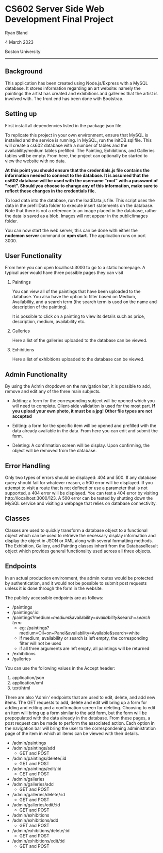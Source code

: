 # CS602 Server Side Web Development Final Project
Ryan Bland

4 March 2023

Boston University

---

## Background
This application has been created using Node.js/Express with a MySQL database. It stores information regarding an art website: namely the paintings the artist has created and exhibitions and galleries that the artist is involved with. The front end has been done with Bootstrap.

## Setting up 
First install all dependencies listed in the package.json file.

To replicate this project in your own environment, ensure that MySQL is installed and the service is running. In MySQL, run the initDB.sql file. This will create a cs602 database with a number of tables and the availability/medium tables prefilled. The Painting, Exhibitions, and Galleries tables will be empty. From here, the project can optionally be started to view the website with no data.

**At this point you should ensure that the credentials.js file contains the information needed to connect to the database. It is assumed that the cs602 database will be used with the username "root" with a password of "root". Should you choose to change any of this information, make sure to reflect these changes in the credentials file.**

To load data into the database, run the loadData.js file. This script uses the data in the prefillData folder to execute insert statements on the database. Note that there is not a reference to an image placed in the database, rather the data is saved as a blob. Images will not appear in the public/images folder.

You can now start the web server, this can be done with either the **nodemon server** command or **npm start**. The application runs on port 3000.

## User Functionality
From here you can open localhost:3000 to go to a static homepage. A typical user would have three possible pages they can visit
1. Paintings
    
    You can view all of the paintings that have been uploaded to the database. You also have the option to filter based on Medium, Availability, and a search term (the search term is used on the name and description of the painting). 

    It is possible to click on a painting to view its details such as price, description, medium, availability etc.
2. Galleries

    Here a list of the galleries uploaded to the database can be viewed. 

3. Exhibitions

    Here a list of exhibitions uploaded to the database can be viewed.

## Admin Functionality
By using the Admin dropdown on the navigation bar, it is possible to add, remove and edit any of the three main subjects. 

* Adding: a form for the corresponding subject will be opened which you will need to complete. Client-side validation is used for the most part. **If you upload your own photo, it must be a jpg! Other file types are not accepted**

* Editing: a form for the specific item will be opened and prefilled with the data already available in the data. From here you can edit and submit the form.

* Deleting: A confirmation screen will be display. Upon confirming, the object will be removed from the database.

## Error Handling
Only two types of errors should be displayed: 404 and 500. If any database query should fail for whatever reason, a 500 error will be displayed. If you attempt to visit a route that is not defined or use a parameter that is not supported, a 404 error will be displayed. You can test a 404 error by visiting http://localhost:3000/123. A 500 error can be tested by shutting down the MySQL service and visiting a webpage that relies on database connectivity.

## Classes
Classes are used to quickly transform a database object to a functional object which can be used to retrieve the necessary display information and display the object in JSON or XML along with several formatting methods. The Exhibition, Gallery, and Painting classes inherit from the DatabaseResult object which provides general functionality used across all three objects.

## Endpoints
In an actual production environment, the admin routes would be protected by authentication, and it would not be possible to submit post requests unless it is done through the form in the website. 

The publicly accessible endpoints are as follows:
* /paintings
* /paintings/:id
* /paintings?medium=*medium*&availability=*availability*&search=*search term*
    * eg: /paintings?medium=Oil+on+Panel&availability=Available&search=white
    * if medium, availability or search is left empty, the corresponding filter will not be used
    * if all three arguments are left empty, all paintings will be returned
* /exhibitions
* /galleries

You can use the following values in the Accept header:
1. application/json
2. application/xml
3. text/html

There are also 'Admin' endpoints that are used to edit, delete, and add new items. The GET requests to add, delete and edit will bring up a form for adding and editing and a confirmation screen for deleting. Choosing to edit an item will bring up a form similar to the add form, but the form will be prepopulated with the data already in the database. From these pages, a post request can be made to perform the associated action. Each option in the navigation bar will bring the user to the correspondening administration page of the item in which all items can be viewed with their details. 

* /admin/paintings
* /admin/paintings/add
    * GET and POST
* /admin/paintings/delete/:id
    * GET and POST
* /admin/paintings/edit/:id
    * GET and POST
* /admin/galleries
* /admin/galleries/add
    * GET and POST
* /admin/galleries/delete/:id
    * GET and POST
* /admin/galleries/edit/:id
    * GET and POST
* /admin/exhibitions
* /admin/exhibitions/add
    * GET and POST
* /admin/exhibitions/delete/:id
    * GET and POST
* /admin/exhibitions/edit/:id
    * GET and POST
